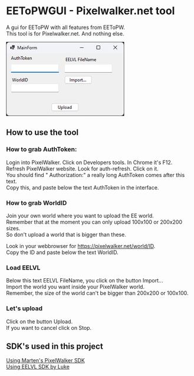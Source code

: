 # EEToPWGUI - Pixelwalker.net tool
A gui for EEToPW with all features from EEToPW.  
This tool is for Pixelwalker.net. And nothing else.

![Image](https://raw.githubusercontent.com/capashaa/EEToPWGUI/main/img/form.png)

## How to use the tool

### How to grab AuthToken:
Login into PixelWalker. Click on Developers tools. In Chrome it's F12.  
Refresh PixelWalker website. Look for auth-refresh. Click on it.  
You should find " Authorization:" a really long AuthToken comes after this text.  
Copy this, and paste below the text AuthToken in the interface.  

### How to grab WorldID
Join your own world where you want to upload the EE world.  
Remember that at the moment you can only upload 100x100 or 200x200 sizes.  
So don't upload a world that is bigger than these.  

Look in your webbrowser for https://pixelwalker.net/world/ID.  
Copy the ID and paste below the text WorldID.

### Load EELVL
Below this text EELVL FileName, you click on the button Import...  
Import the world you want inside your PixelWalker world.  
Remember, the size of the world can't be bigger than 200x200 or 100x100.  

### Let's upload
Click on the button Upload.   
If you want to cancel click on Stop.  

## SDK's used in this project
[Using Marten's PixelWalker SDK](https://github.com/MartenM/PixelPilot)  
[Using EELVL SDK by Luke](https://gitlab.com/LukeM212/EELVL)  
